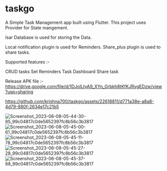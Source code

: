 # taskgo

A Simple Task Management app built using Flutter.
This project uses Provider for State mangement. 

Isar Database is used for storing the Data.

Local notification plugin is used for Reminders.
Share_plus plugin is used to share tasks.

Supported features :-

CRUD tasks
Set Reminders
Task Dashboard
Share task

Release APK file :- https://drive.google.com/file/d/1DJoILtyA9_XYn_Grbkh8tKfKJRvgEDzw/view?usp=sharing




https://github.com/krishna700/taskgo/assets/22618811/d771a38e-a8a8-4d79-880f-2634e17c21b5

![Screenshot_2023-06-08-05-44-30-85_99c04817c0de5652397fc8b56c3b3817](https://github.com/krishna700/taskgo/assets/22618811/3a44edd4-3ef2-4a6c-8427-1f082d7986f1)
![Screenshot_2023-06-08-05-45-00-61_99c04817c0de5652397fc8b56c3b3817](https://github.com/krishna700/taskgo/assets/22618811/5619dfd6-4cb4-478b-b618-31afd3f31d5d)
![Screenshot_2023-06-08-05-45-11-78_99c04817c0de5652397fc8b56c3b3817](https://github.com/krishna700/taskgo/assets/22618811/0a33140f-5f3f-4a2e-b9c7-c0707ffd862f)
![Screenshot_2023-06-08-05-45-27-28_99c04817c0de5652397fc8b56c3b3817](https://github.com/krishna700/taskgo/assets/22618811/742414fc-1a2f-440a-b58b-3d8e6f35b904)
![Screenshot_2023-06-08-05-45-37-88_99c04817c0de5652397fc8b56c3b3817](https://github.com/krishna700/taskgo/assets/22618811/e1a94b98-fdc0-40da-a9a8-b02639ab2c82)

